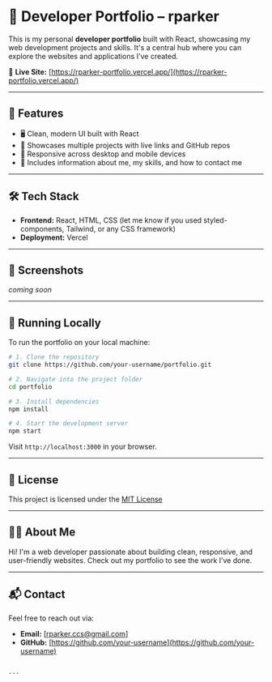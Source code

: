 
# 💼 Developer Portfolio – rparker

This is my personal **developer portfolio** built with React, showcasing my web development projects and skills. It's a central hub where you can explore the websites and applications I've created.

🔗 **Live Site:** [https://rparker-portfolio.vercel.app/](https://rparker-portfolio.vercel.app/)

---

## 🌟 Features

- 🖥️ Clean, modern UI built with React
- 📂 Showcases multiple projects with live links and GitHub repos
- 📱 Responsive across desktop and mobile devices
- 🧠 Includes information about me, my skills, and how to contact me

---

## 🛠️ Tech Stack

- **Frontend:** React, HTML, CSS (let me know if you used styled-components, Tailwind, or any CSS framework)
- **Deployment:** Vercel

---

## 📸 Screenshots

<!-- Add or link to screenshots if you have them -->
_coming soon_

---

## 🚀 Running Locally

To run the portfolio on your local machine:

```bash
# 1. Clone the repository
git clone https://github.com/your-username/portfolio.git

# 2. Navigate into the project folder
cd portfolio

# 3. Install dependencies
npm install

# 4. Start the development server
npm start
````

Visit `http://localhost:3000` in your browser.

---

## 📄 License

This project is licensed under the [MIT License](LICENSE)

---

## 🙋‍♂️ About Me

Hi! I'm a web developer passionate about building clean, responsive, and user-friendly websites. Check out my portfolio to see the work I’ve done.

---

## 📬 Contact

Feel free to reach out via:

* **Email:** \[rparker.ccs@gmail.com]
* **GitHub:** [https://github.com/your-username](https://github.com/your-username)

```

---


